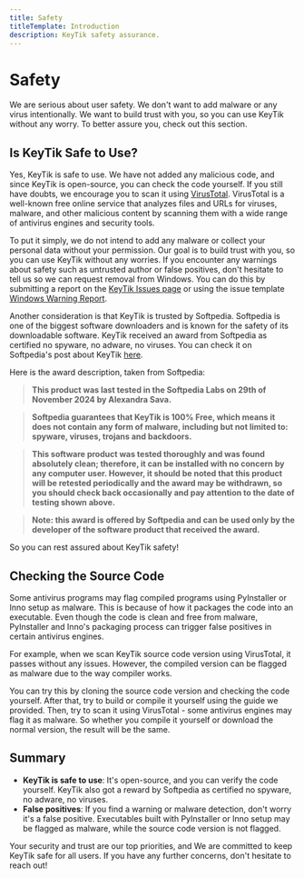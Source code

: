 ```yaml
---
title: Safety
titleTemplate: Introduction
description: KeyTik safety assurance.
---
```


# Safety

We are serious about user safety. We don't want to add malware or any virus intentionally. We want to build trust with you, so you can use KeyTik without any worry. To better assure you, check out this section.

## Is KeyTik Safe to Use?
Yes, KeyTik is safe to use. We have not added any malicious code, and since KeyTik is open-source, you can check the code yourself. If you still have doubts, we encourage you to scan it using [VirusTotal](https://www.virustotal.com/gui/home/upload). VirusTotal is a well-known free online service that analyzes files and URLs for viruses, malware, and other malicious content by scanning them with a wide range of antivirus engines and security tools.

To put it simply, we do not intend to add any malware or collect your personal data without your permission. Our goal is to build trust with you, so you can use KeyTik without any worries. If you encounter any warnings about safety such as untrusted author or false positives, don't hesitate to tell us so we can request removal from Windows. You can do this by submitting a report on the [KeyTik Issues page](https://github.com/Fajar-RahmadJaya/KeyTik/issues) or using the issue template [Windows Warning Report](https://github.com/Fajar-RahmadJaya/KeyTik/issues/new?assignees=&labels=Windows+Warning+Report&projects=&template=windows-warning-report.md&title=Windows+Warning+Report).

Another consideration is that KeyTik is trusted by Softpedia. Softpedia is one of the biggest software downloaders and is known for the safety of its downloadable software. KeyTik received an award from Softpedia as certified no spyware, no adware, no viruses. You can check it on Softpedia's post about KeyTik [here](https://www.softpedia.com/get/Others/Miscellaneous/KeyTik.shtml).

Here is the award description, taken from Softpedia:
> **This product was last tested in the Softpedia Labs on 29th of November 2024 by Alexandra Sava.**

> **Softpedia guarantees that KeyTik is 100% Free, which means it does not contain any form of malware, including but not limited to: spyware, viruses, trojans and backdoors.**

> **This software product was tested thoroughly and was found absolutely clean; therefore, it can be installed with no concern by any computer user. However, it should be noted that this product will be retested periodically and the award may be withdrawn, so you should check back occasionally and pay attention to the date of testing shown above.**

> **Note: this award is offered by Softpedia and can be used only by the developer of the software product that received the award.**

So you can rest assured about KeyTik safety!

## Checking the Source Code
Some antivirus programs may flag compiled programs using PyInstaller or Inno setup as malware. This is because of how it packages the code into an executable. Even though the code is clean and free from malware, PyInstaller and Inno's packaging process can trigger false positives in certain antivirus engines.

For example, when we scan KeyTik source code version using VirusTotal, it passes without any issues. However, the compiled version can be flagged as malware due to the way compiler works.

You can try this by cloning the source code version and checking the code yourself. After that, try to build or compile it yourself using the guide we provided. Then, try to scan it using VirusTotal - some antivirus engines may flag it as malware. So whether you compile it yourself or download the normal version, the result will be the same.

## Summary
- **KeyTik is safe to use**: It's open-source, and you can verify the code yourself. KeyTik also got a reward by Softpedia as certified no spyware, no adware, no viruses.
- **False positives**: If you find a warning or malware detection, don't worry it's a false positive. Executables built with PyInstaller or Inno setup may be flagged as malware, while the source code version is not flagged.

Your security and trust are our top priorities, and We are committed to keep KeyTik safe for all users. If you have any further concerns, don't hesitate to reach out!

<Adsense />
